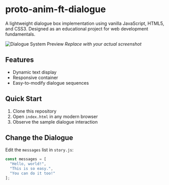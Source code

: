 # proto-anim-ft-dialogue

A lightweight dialogue box implementation using vanilla JavaScript, HTML5, and CSS3. Designed as an educational project for web development fundamentals.

![Dialogue System Preview](./preview.png) *Replace with your actual screenshot*

## Features
- Dynamic text display
- Responsive container
- Easy-to-modify dialogue sequences

## Quick Start
1. Clone this repository
2. Open `index.html` in any modern browser
3. Observe the sample dialogue interaction

## Change the Dialogue
Edit the `messages` list in `story.js`:
```javascript
const messages = [
  "Hello, world!",
  "This is so easy.",
  "You can do it too!"
];
```

